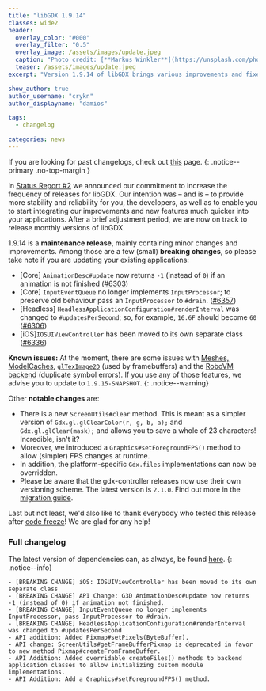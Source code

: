 ```yaml
---
title: "libGDX 1.9.14"
classes: wide2
header:
  overlay_color: "#000"
  overlay_filter: "0.5"
  overlay_image: /assets/images/update.jpeg
  caption: "Photo credit: [**Markus Winkler**](https://unsplash.com/photos/cxoR55-bels)"
  teaser: /assets/images/update.jpeg
excerpt: "Version 1.9.14 of libGDX brings various improvements and fixes. Find out more below!"

show_author: true
author_username: "crykn"
author_displayname: "damios"

tags:
  - changelog

categories: news
---
```

If you are looking for past changelogs, check out [this](/news/changelog/) page.
{: .notice--primary .no-top-margin }

In [Status Report #2](/news/2020/09/devlog_2_release_schedule) we announced our commitment to increase the frequency of releases for libGDX. Our intention was – and is – to provide more stability and reliability for you, the developers, as well as to enable you to start integrating our improvements and new features much quicker into your applications. After a brief adjustment period, we are now on track to release monthly versions of libGDX.

1.9.14 is a **maintenance release**, mainly containing minor changes and improvements. Among those are a few (small) **breaking changes**, so please take note if you are updating your existing applications:

- [Core] `AnimationDesc#update` now returns `-1` (instead of `0`) if an animation is not finished ([#6303](https://github.com/libgdx/libgdx/pull/6303))
- [Core] `InputEventQueue` no longer implements `InputProcessor`; to preserve old behaviour pass an `InputProcessor` to `#drain`. ([#6357](https://github.com/libgdx/libgdx/pull/6357))
- [Headless] `HeadlessApplicationConfiguration#renderInterval` was changed to `#updatesPerSecond`; so, for example, `16.6F` should become `60` ([#6306](https://github.com/libgdx/libgdx/pull/6306))
- [iOS]`IOSUIViewController` has been moved to its own separate class ([#6336](https://github.com/libgdx/libgdx/pull/6336))

**Known issues:** At the moment, there are some issues with [Meshes, ModelCaches](https://github.com/libgdx/libgdx/pull/6390), [`glTexImage2D`](https://github.com/libgdx/libgdx/pull/6309#discussion_r569000208) (used by framebuffers) and the [RoboVM backend](https://github.com/libgdx/libgdx/issues/6402) (duplicate symbol errors). If you use any of those features, we advise you to update to `1.9.15-SNAPSHOT`.
{: .notice--warning}

Other **notable changes** are:
- There is a new `ScreenUtils#clear` method. This is meant as a simpler version of `Gdx.gl.glClearColor(r, g, b, a);` and `Gdx.gl.glClear(mask);` and allows you to save a whole of 23 characters! Incredible, isn't it?
- Moreover, we introduced a `Graphics#setForegroundFPS()` method to allow (simpler) FPS changes at runtime.
- In addition, the platform-specific `Gdx.files` implementations can now be overridden.
- Please be aware that the gdx-controller releases now use their own versioning scheme. The latest version is `2.1.0`. Find out more in the [migration guide](https://github.com/libgdx/gdx-controllers/wiki/Migrate-from-v1).

Last but not least, we'd also like to thank everybody who tested this release after [code freeze](/news/2021/01/devlog-6-gdx-1-9-14-snapshots)! We are glad for any help!

### Full changelog
The latest version of dependencies can, as always, be found [here](/dev/versions/).
{: .notice--info}
```
- [BREAKING CHANGE] iOS: IOSUIViewController has been moved to its own separate class
- [BREAKING CHANGE] API Change: G3D AnimationDesc#update now returns -1 (instead of 0) if animation not finished.
- [BREAKING CHANGE] InputEventQueue no longer implements InputProcessor, pass InputProcessor to #drain.
- [BREAKING CHANGE] HeadlessApplicationConfiguration#renderInterval was changed to #updatesPerSecond
- API addition: Added Pixmap#setPixels(ByteBuffer).
- API change: ScreenUtils#getFrameBufferPixmap is deprecated in favor to new method Pixmap#createFromFrameBuffer.
- API Addition: Added overridable createFiles() methods to backend application classes to allow initializing custom module implementations.
- API Addition: Add a Graphics#setForegroundFPS() method.
```
